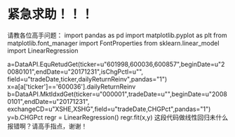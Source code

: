 # 紧急求助！！！

请教各位高手问题：
import pandas as pd
import matplotlib.pyplot as plt
from matplotlib.font_manager import FontProperties
from sklearn.linear_model import LinearRegression

a=DataAPI.EquRetudGet(ticker=u"601998,600036,600857",beginDate=u"20080101",endDate=u"20171231",isChgPctl=u"",
                    field=u"tradeDate,ticker,dailyReturnReinv",pandas="1")
x=a[a['ticker']=='600036'].dailyReturnReinv
b=DataAPI.MktIdxdGet(ticker=u"000001",tradeDate=u"",beginDate=u"20080101",endDate=u"20171231",
                   exchangeCD=u"XSHE,XSHG",field=u"tradeDate,CHGPct",pandas="1")
y=b.CHGPct
regr = LinearRegression()
regr.fit(x,y)
这段代码做线性回归未什么报错啊？请高手指点，谢谢！